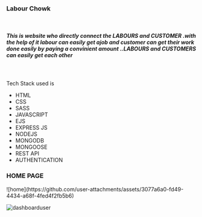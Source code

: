  ### Labour Chowk 
 <br>
 <h5>This is website who directly connect the LABOURS and CUSTOMER .with the help of it labour can easily get ajob and customer can get their work done easily by paying a convinient amount ..LABOURS and CUSTOMERS can easily get each other </h5>
 <br>
  <br>
Tech Stack used is 

- HTML
- CSS
- SASS
- JAVASCRIPT
- EJS
- EXPRESS JS
- NODEJS
- MONGODB
- MONGOOSE
- REST API
- AUTHENTICATION


<h3>HOME PAGE</h3>
![home](https://github.com/user-attachments/assets/3077a6a0-fd49-4434-a68f-4fed4f2fb5b6)

![dashboarduser](https://github.com/user-attachments/assets/c2b8d864-490d-4400-8b06-79654e81bf9a)


